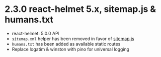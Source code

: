 # 2.3.0 react-helmet 5.x, sitemap.js & humans.txt

* react-helmet: 5.0.0 API
* `sitemap.xml` helper has been removed in favor of [sitemap.js](https://github.com/ekalinin/sitemap.js)
* `humans.txt` has been added as available static routes
* Replace logatim & winston with pino for universal logging
